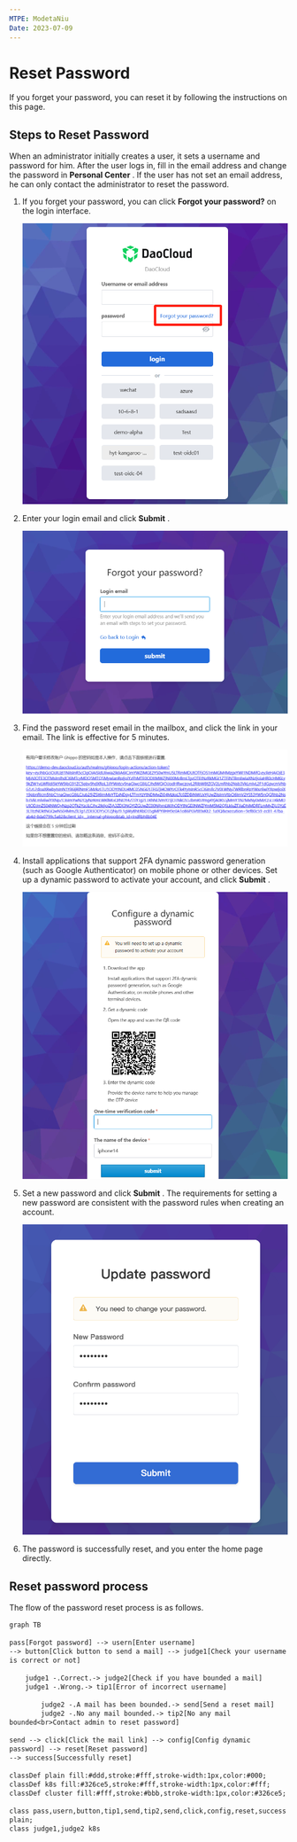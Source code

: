 ```yaml
---
MTPE: ModetaNiu
Date: 2023-07-09
---
```


# Reset Password

If you forget your password, you can reset it by following the instructions on this page.

## Steps to Reset Password

When an administrator initially creates a user, it sets a username and password for him.
After the user logs in, fill in the email address and change the password in __Personal Center__ .
If the user has not set an email address, he can only contact the administrator to reset the password.

1. If you forget your password, you can click __Forgot your password?__ on the login interface.

    ![Login Interface](images/password01en.png)  

1. Enter your login email and click __Submit__ .

    ![Forgot your password](images/password02en.png)  

1. Find the password reset email in the mailbox, and click the link in your email. The link is effective for 5 minutes.

    ![Click the link](images/password03en.png)     

1. Install applications that support 2FA dynamic password generation (such as Google Authenticator) on mobile phone 
   or other devices. Set up a dynamic password to activate your account, and click __Submit__ .

    ![Config dynamic password](images/password04en.png)    

1. Set a new password and click __Submit__ . The requirements for setting a new password are consistent with 
   the password rules when creating an account.

    ![Update password](images/password04.png)   

1. The password is successfully reset, and you enter the home page directly.  

## Reset password process

The flow of the password reset process is as follows.

```mermaid
graph TB

pass[Forgot password] --> usern[Enter username]
--> button[Click button to send a mail] --> judge1[Check your username is correct or not]

    judge1 -.Correct.-> judge2[Check if you have bounded a mail]
    judge1 -.Wrong.-> tip1[Error of incorrect username]
    
        judge2 -.A mail has been bounded.-> send[Send a reset mail]
        judge2 -.No any mail bounded.-> tip2[No any mail bounded<br>Contact admin to reset password]
        
send --> click[Click the mail link] --> config[Config dynamic password] --> reset[Reset password]
--> success[Successfully reset]

classDef plain fill:#ddd,stroke:#fff,stroke-width:1px,color:#000;
classDef k8s fill:#326ce5,stroke:#fff,stroke-width:1px,color:#fff;
classDef cluster fill:#fff,stroke:#bbb,stroke-width:1px,color:#326ce5;

class pass,usern,button,tip1,send,tip2,send,click,config,reset,success plain;
class judge1,judge2 k8s
```
